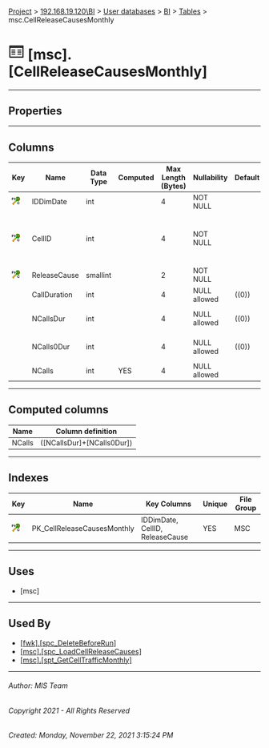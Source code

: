 #### 

[Project](../../../../index.md) > [192.168.19.120\\BI](../../../index.md) > [User databases](../../index.md) > [BI](../index.md) > [Tables](Tables.md) > msc.CellReleaseCausesMonthly

# ![Tables](../../../../Images/Table32.png) [msc].[CellReleaseCausesMonthly]

---

## <a name="#properties"></a>Properties



---

## <a name="#columns"></a>Columns

| Key | Name | Data Type | Computed | Max Length (Bytes) | Nullability | Default | Description |
|---|---|---|---|---|---|---|---|
| [![Cluster Primary Key PK_CellReleaseCausesMonthly: IDDimDate\CellID\ReleaseCause](../../../../Images/pkcluster.png)](#indexes) | IDDimDate | int |  | 4 | NOT NULL |  | _Date ID (see [fwk.DimDate](DimDate.md))_ |
| [![Cluster Primary Key PK_CellReleaseCausesMonthly: IDDimDate\CellID\ReleaseCause](../../../../Images/pkcluster.png)](#indexes) | CellID | int |  | 4 | NOT NULL |  | _Phone IMEI (imported from msc from aproximated time of CDR)_ |
| [![Cluster Primary Key PK_CellReleaseCausesMonthly: IDDimDate\CellID\ReleaseCause](../../../../Images/pkcluster.png)](#indexes) | ReleaseCause | smallint |  | 2 | NOT NULL |  |  |
|  | CallDuration | int |  | 4 | NULL allowed | ((0)) | _Duration in seconds_ |
|  | NCallsDur | int |  | 4 | NULL allowed | ((0)) | _Number of calls with duration_ |
|  | NCalls0Dur | int |  | 4 | NULL allowed | ((0)) | _Number of calls with 0 duration_ |
|  | NCalls | int | YES | 4 | NULL allowed |  | _Number of calls_ |


---

## <a name="#computedcolumns"></a>Computed columns

| Name | Column definition |
|---|---|
| NCalls | ([NCallsDur]+[NCalls0Dur]) |


---

## <a name="#indexes"></a>Indexes

| Key | Name | Key Columns | Unique | File Group |
|---|---|---|---|---|
| [![Cluster Primary Key PK_CellReleaseCausesMonthly: IDDimDate\CellID\ReleaseCause](../../../../Images/pkcluster.png)](#indexes) | PK_CellReleaseCausesMonthly | IDDimDate, CellID, ReleaseCause | YES | MSC |


---

## <a name="#uses"></a>Uses

* [msc]


---

## <a name="#usedby"></a>Used By

* [[fwk].[spc_DeleteBeforeRun]](../Programmability/Stored_Procedures/spc_DeleteBeforeRun.md)
* [[msc].[spc_LoadCellReleaseCauses]](../Programmability/Stored_Procedures/spc_LoadCellReleaseCauses.md)
* [[msc].[spt_GetCellTrafficMonthly]](../Programmability/Stored_Procedures/spt_GetCellTrafficMonthly.md)


---

###### Author:  MIS Team

###### Copyright 2021 - All Rights Reserved

###### Created: Monday, November 22, 2021 3:15:24 PM

